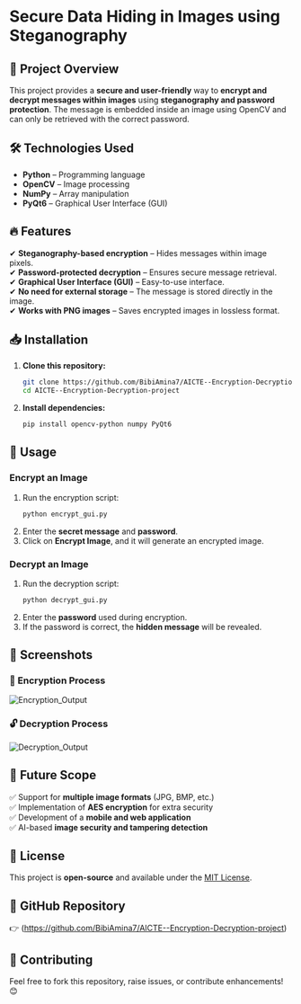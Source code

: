 # Secure Data Hiding in Images using Steganography

## 📌 Project Overview
This project provides a **secure and user-friendly** way to **encrypt and decrypt messages within images** using **steganography and password protection**. The message is embedded inside an image using OpenCV and can only be retrieved with the correct password.

## 🛠️ Technologies Used
- **Python** – Programming language
- **OpenCV** – Image processing
- **NumPy** – Array manipulation
- **PyQt6** – Graphical User Interface (GUI)

## 🔥 Features
✔ **Steganography-based encryption** – Hides messages within image pixels.  
✔ **Password-protected decryption** – Ensures secure message retrieval.  
✔ **Graphical User Interface (GUI)** – Easy-to-use interface.  
✔ **No need for external storage** – The message is stored directly in the image.  
✔ **Works with PNG images** – Saves encrypted images in lossless format.

## 📥 Installation
1. **Clone this repository:**  
   ```bash
   git clone https://github.com/BibiAmina7/AICTE--Encryption-Decryption-project.git
   cd AICTE--Encryption-Decryption-project
   ```
2. **Install dependencies:**  
   ```bash
   pip install opencv-python numpy PyQt6
   ```

## 🚀 Usage
### Encrypt an Image
1. Run the encryption script:
   ```bash
   python encrypt_gui.py
   ```
2. Enter the **secret message** and **password**.
3. Click on **Encrypt Image**, and it will generate an encrypted image.

### Decrypt an Image
1. Run the decryption script:
   ```bash
   python decrypt_gui.py
   ```
2. Enter the **password** used during encryption.
3. If the password is correct, the **hidden message** will be revealed.

## 🎯 Screenshots

### 🔐 Encryption Process
![Encryption_Output](assets/Encryption_Output.png)

### 🔓 Decryption Process
![Decryption_Output](assets/Decryption_Output.png)

## 🎯 Future Scope
✅ Support for **multiple image formats** (JPG, BMP, etc.)  
✅ Implementation of **AES encryption** for extra security  
✅ Development of a **mobile and web application**  
✅ AI-based **image security and tampering detection**  

## 📜 License
This project is **open-source** and available under the [MIT License](LICENSE).

## 🔗 GitHub Repository
👉 (https://github.com/BibiAmina7/AICTE--Encryption-Decryption-project)

## 🙌 Contributing
Feel free to fork this repository, raise issues, or contribute enhancements! 😊

